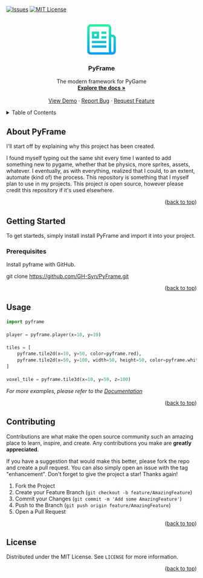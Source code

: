 <!-- Improved compatibility of back to top link: See: https://github.com/othneildrew/Best-README-Template/pull/73 -->
<a name="readme-top"></a>
<!--
*** Thanks for checking out the Best-README-Template. If you have a suggestion
*** that would make this better, please fork the repo and create a pull request
*** or simply open an issue with the tag "enhancement".
*** Don't forget to give the project a star!
*** Thanks again! Now go create something AMAZING! :D
-->



<!-- PROJECT SHIELDS -->
<!--
*** I'm using markdown "reference style" links for readability.
*** Reference links are enclosed in brackets [ ] instead of parentheses ( ).
*** See the bottom of this document for the declaration of the reference variables
*** for contributors-url, forks-url, etc. This is an optional, concise syntax you may use.
*** https://www.markdownguide.org/basic-syntax/#reference-style-links
-->
[![Issues][issues-shield]][issues-url]
[![MIT License][license-shield]][license-url]



<!-- PROJECT LOGO -->
<br />
<div align="center">
  <a href="https://github.com/GH-Syn/PyFrame">
    <img src=".github/Images/logo.png" alt="Logo" width="80" height="80">
  </a>

<h3 align="center">PyFrame</h3>

  <p align="center">
    The modern framework for PyGame
    <br />
    <a href="https://github.com/GH-Syn/PyFrame"><strong>Explore the docs »</strong></a>
    <br />
    <br />
    <a href="https://github.com/GH-Syn/PyFrame">View Demo</a>
    ·
    <a href="https://github.com/GH-Syn/PyFrame/issues">Report Bug</a>
    ·
    <a href="https://github.com/GH-Syn/PyFrame/issues">Request Feature</a>
  </p>
</div>



<!-- TABLE OF CONTENTS -->
<details>
  <summary>Table of Contents</summary>
  <ol>
    <li>
      <a href="#getting-started">Getting Started</a>
      <ul>
        <li><a href="#prerequisites">Prerequisites</a></li>
        <li><a href="#installation">Installation</a></li>
      </ul>
    </li>
    <li><a href="#usage">Usage</a></li>
    <li><a href="#contributing">Contributing</a></li>
    <li><a href="#license">License</a></li>
    <li><a href="#contact">Contact</a></li>
  </ol>
</details>



<!-- ABOUT THE PROJECT -->
## About PyFrame

I'll start off by explaining why this project has been created.

I found myself typing out the same shit every time I wanted to add something new to pygame, whether that be
physics, more sprites, assets, whatever. I eventually, as with everything, realized that I could, to an extent,
automate (kind of) the process. This repository is something that I myself plan to use in my projects. This project
*is* open source, however please credit this repository if it's used elsewhere.

<p align="right">(<a href="#readme-top">back to top</a>)</p>

<!-- GETTING STARTED -->
## Getting Started

To get starteds, simply install install PyFrame and import it into your project.

### Prerequisites

Install pyframe with GitHub.

git clone https://github.com/GH-Syn/PyFrame.git

<p align="right">(<a href="#readme-top">back to top</a>)</p>

<!-- USAGE EXAMPLES -->
## Usage

```python
import pyframe

player = pyframe.player(x=10, y=10)

tiles = [
    pyframe.tile2d(x=10, y=50, color=pyframe.red),
    pyframe.tile2d(x=50, y=100, width=50, height=50, color=pyframe.white)
]

voxel_tile = pyframe.tile3d(x=10, y=50, z=100)
```

_For more examples, please refer to the [Documentation](https://example.com)_

<p align="right">(<a href="#readme-top">back to top</a>)</p>

<!-- CONTRIBUTING -->
## Contributing

Contributions are what make the open source community such an amazing place to learn, inspire, and create. Any contributions you make are **greatly appreciated**.

If you have a suggestion that would make this better, please fork the repo and create a pull request. You can also simply open an issue with the tag "enhancement".
Don't forget to give the project a star! Thanks again!

1. Fork the Project
2. Create your Feature Branch (`git checkout -b feature/AmazingFeature`)
3. Commit your Changes (`git commit -m 'Add some AmazingFeature'`)
4. Push to the Branch (`git push origin feature/AmazingFeature`)
5. Open a Pull Request

<p align="right">(<a href="#readme-top">back to top</a>)</p>


<!-- LICENSE -->
## License

Distributed under the MIT License. See `LICENSE` for more information.

<p align="right">(<a href="#readme-top">back to top</a>)</p>



<!-- MARKDOWN LINKS & IMAGES -->
<!-- https://www.markdownguide.org/basic-syntax/#reference-style-links -->
[contributors-shield]: https://img.shields.io/github/contributors/GH-Syn/PyFrame.svg?style=for-the-badge
[contributors-url]: https://github.com/GH-Syn/PyFrame/graphs/contributors
[forks-shield]: https://img.shields.io/github/forks/GH-Syn/PyFrame.svg?style=for-the-badge
[forks-url]: https://github.com/GH-Syn/PyFrame/network/members
[stars-shield]: https://img.shields.io/github/stars/GH-Syn/PyFrame.svg?style=for-the-badge
[stars-url]: https://github.com/GH-Syn/PyFrame/stargazers
[issues-shield]: https://img.shields.io/github/issues/GH-Syn/PyFrame.svg?style=for-the-badge
[issues-url]: https://github.com/GH-Syn/PyFrame/issues
[license-shield]: https://img.shields.io/github/license/GH-Syn/PyFrame.svg?style=for-the-badge
[license-url]: https://github.com/GH-Syn/PyFrame/blob/master/LICENSE
[linkedin-shield]: https://img.shields.io/badge/-LinkedIn-black.svg?style=for-the-badge&logo=linkedin&colorB=555
[linkedin-url]: https://linkedin.com/in/linkedin_username
[product-screenshot]: images/screenshot.png
[Next.js]: https://img.shields.io/badge/next.js-000000?style=for-the-badge&logo=nextdotjs&logoColor=white
[Next-url]: https://nextjs.org/
[React.js]: https://img.shields.io/badge/React-20232A?style=for-the-badge&logo=react&logoColor=61DAFB
[React-url]: https://reactjs.org/
[Vue.js]: https://img.shields.io/badge/Vue.js-35495E?style=for-the-badge&logo=vuedotjs&logoColor=4FC08D
[Vue-url]: https://vuejs.org/
[Angular.io]: https://img.shields.io/badge/Angular-DD0031?style=for-the-badge&logo=angular&logoColor=white
[Angular-url]: https://angular.io/
[Svelte.dev]: https://img.shields.io/badge/Svelte-4A4A55?style=for-the-badge&logo=svelte&logoColor=FF3E00
[Svelte-url]: https://svelte.dev/
[Laravel.com]: https://img.shields.io/badge/Laravel-FF2D20?style=for-the-badge&logo=laravel&logoColor=white
[Laravel-url]: https://laravel.com
[Bootstrap.com]: https://img.shields.io/badge/Bootstrap-563D7C?style=for-the-badge&logo=bootstrap&logoColor=white
[Bootstrap-url]: https://getbootstrap.com
[JQuery.com]: https://img.shields.io/badge/jQuery-0769AD?style=for-the-badge&logo=jquery&logoColor=white
[JQuery-url]: https://jquery.com 
